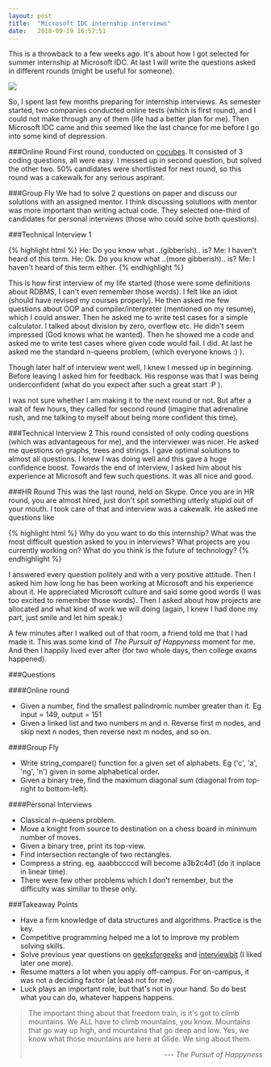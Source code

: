 ```yaml
---
layout: post
title:  "Microsoft IDC internship interviews"
date:   2018-09-19 16:57:51
---
```


This is a throwback to a few weeks ago. It's about how I got selected for summer internship at Microsoft IDC. At last I will write the questions asked in different rounds (might be useful for someone).

<img src="{{ site.baseurl }}/assets/img/1_microsoft1.jpg">

So, I spent last few months preparing for internship interviews. As semester started, two companies conducted online tests (which is first round), and I could not make through any of them (life had a better plan for me).
Then Microsoft IDC came and this seemed like the last chance for me before I go into some kind of depression.

###Online Round
First round, conducted on [cocubes](https://www.cocubes.com/). It consisted of 3 coding questions, all were easy. I messed up in second question, but solved the other two. 50% candidates were shortlisted for next round, so this round was a cakewalk for any serious aspirant.

###Group Fly
We had to solve 2 questions on paper and discuss our solutions with an assigned mentor. I think discussing solutions with mentor was more important than writing actual code. They selected one-third of candidates for personal interviews (those who could solve both questions).

###Technical Interview 1

{% highlight html %}
He: Do you know what ..(gibberish).. is?
Me: I haven't heard of this term.
He: Ok. Do you know what ..(more gibberish).. is?
Me: I haven't heard of this term either.
{% endhighlight %}

This is how first interview of my life started (those were some definitions about RDBMS, I can't even remember those words). I felt like an idiot (should have revised my courses properly). He then asked me few questions about OOP and compiler/interpreter (mentioned on my resume), which I could answer. Then he asked me to write test cases for a simple calculator. I talked about division by zero, overflow etc. He didn't seem impressed (God knows what he wanted). Then he showed me a code and asked me to write test cases where given code would fail. I did. At last he asked me the standard n-queens problem, (which everyone knows :) ).

Though later half of interview went well, I knew I messed up in beginning. Before leaving I asked him for feedback. His response was that I was being underconfident (what do you expect after such a great start :P ).

I was not sure whether I am making it to the next round or not. But after a wait of few hours, they called for second round (imagine that adrenaline rush, and me talking to myself about being more confident this time).

###Technical Interview 2 
This round consisted of only coding questions (which was advantageous for me), and the interviewer was nicer. He asked me questions on graphs, trees and strings. I gave optimal solutions to almost all questions. I knew I was doing well and this gave a huge confidence boost. Towards the end of interview, I asked him about his experience at Microsoft and few such questions. It was all nice and good.

###HR Round
This was the last round, held on Skype. Once you are in HR round, you are almost hired, just don't spit something utterly stupid out of your mouth. I took care of that and interview was a cakewalk. He asked me questions like 

{% highlight html %}
Why do you want to do this internship?
What was the most difficult question asked to you in interviews?
What projects are you currently working on?
What do you think is the future of technology?
{% endhighlight %}

I answered every question politely and with a very positive attitude. Then I asked him how long he has been working at Microsoft and his experience about it. He appreciated Microsoft culture and said some good words (I was too excited to remember those words). Then I asked about how projects are allocated and what kind of work we will doing (again, I knew I had done my part, just smile and let him speak.)

A few minutes after I walked out of that room, a friend told me that I had made it. This was some kind of _The Pursuit of Happyness_ moment for me. And then I happily lived ever after (for two whole days, then college exams happened).

###Questions

####Online round
* Given a number, find the smallest palindromic number greater than it. Eg input = 149, output = 151
* Given a linked list and two numbers m and n. Reverse first m nodes, and skip next n nodes, then reverse next m nodes, and so on.

####Group Fly
* Write string_compare() function for a given set of alphabets. Eg ('c', 'a', 'ng', 'n') given in some alphabetical order.
* Given a binary tree, find the maximum diagonal sum (diagonal from top-right to bottom-left).

####Personal Interviews
* Classical n-queens problem.
* Move a knight from source to destination on a chess board in minimum number of moves.
* Given a binary tree, print its top-view.
* Find intersection rectangle of two rectangles.
* Compress a string. eg. aaabbccccd will become a3b2c4d1 (do it inplace in linear time).
* There were few other problems which I don't remember, but the difficulty was similiar to these only.

###Takeaway Points
* Have a firm knowledge of data structures and algorithms. Practice is the key.
* Competitive programming helped me a lot to improve my problem solving skills.
* Solve previous year questions on [geeksforgeeks](https://www.geeksforgeeks.org/) and [interviewbit](https://www.interviewbit.com/) (I liked later one more).
* Resume matters a lot when you apply off-campus. For on-campus, it was not a deciding factor (at least not for me).
* Luck plays an important role, but that's not in your hand. So do best what you can do, whatever happens happens.

>The important thing about that freedom train, is it's got to climb mountains. We ALL have to climb mountains, you know. Mountains that go way up high, and mountains that go deep and low. Yes, we know what those mountains are here at Glide. We sing about them.
><div style="text-align: right"><i>--- The Pursuit of Happyness</i></div>